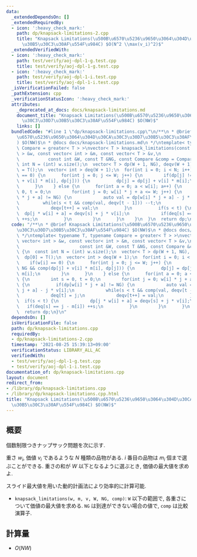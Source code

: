```yaml
---
data:
  _extendedDependsOn: []
  _extendedRequiredBy:
  - icon: ':heavy_check_mark:'
    path: dp/knapsack-limitations-2.cpp
    title: "Knapsack Limitations(\u500B\u6570\u5236\u9650\u3064\u304D\u30CA\u30C3\u30D7\
      \u30B5\u30C3\u30AF\u554F\u984C) $O(N^2 \\max(v_i)^2)$"
  _extendedVerifiedWith:
  - icon: ':heavy_check_mark:'
    path: test/verify/aoj-dpl-1-g.test.cpp
    title: test/verify/aoj-dpl-1-g.test.cpp
  - icon: ':heavy_check_mark:'
    path: test/verify/aoj-dpl-1-i.test.cpp
    title: test/verify/aoj-dpl-1-i.test.cpp
  _isVerificationFailed: false
  _pathExtension: cpp
  _verificationStatusIcon: ':heavy_check_mark:'
  attributes:
    _deprecated_at_docs: docs/knapsack-limitations.md
    document_title: "Knapsack Limitations(\u500B\u6570\u5236\u9650\u3064\u304D\u30CA\
      \u30C3\u30D7\u30B5\u30C3\u30AF\u554F\u984C) $O(NW)$"
    links: []
  bundledCode: "#line 1 \"dp/knapsack-limitations.cpp\"\n/**\n * @brief Knapsack Limitations(\u500B\
    \u6570\u5236\u9650\u3064\u304D\u30CA\u30C3\u30D7\u30B5\u30C3\u30AF\u554F\u984C\
    ) $O(NW)$\n * @docs docs/knapsack-limitations.md\n */\ntemplate< typename T, typename\
    \ Compare = greater< T > >\nvector< T > knapsack_limitations(const vector< int\
    \ > &w, const vector< int > &m, const vector< T > &v,\n                      \
    \           const int &W, const T &NG, const Compare &comp = Compare()) {\n  const\
    \ int N = (int) w.size();\n  vector< T > dp(W + 1, NG), deqv(W + 1);\n  dp[0]\
    \ = T();\n  vector< int > deq(W + 1);\n  for(int i = 0; i < N; i++) {\n    if(w[i]\
    \ == 0) {\n      for(int j = 0; j <= W; j++) {\n        if(dp[j] != NG && comp(dp[j]\
    \ + v[i] * m[i], dp[j])) {\n          dp[j] = dp[j] + v[i] * m[i];\n        }\n\
    \      }\n    } else {\n      for(int a = 0; a < w[i]; a++) {\n        int s =\
    \ 0, t = 0;\n        for(int j = 0; w[i] * j + a <= W; j++) {\n          if(dp[w[i]\
    \ * j + a] != NG) {\n            auto val = dp[w[i] * j + a] - j * v[i];\n   \
    \         while(s < t && comp(val, deqv[t - 1])) --t;\n            deq[t] = j;\n\
    \            deqv[t++] = val;\n          }\n          if(s < t) {\n          \
    \  dp[j * w[i] + a] = deqv[s] + j * v[i];\n            if(deq[s] == j - m[i])\
    \ ++s;\n          }\n        }\n      }\n    }\n  }\n  return dp;\n}\n"
  code: "/**\n * @brief Knapsack Limitations(\u500B\u6570\u5236\u9650\u3064\u304D\u30CA\
    \u30C3\u30D7\u30B5\u30C3\u30AF\u554F\u984C) $O(NW)$\n * @docs docs/knapsack-limitations.md\n\
    \ */\ntemplate< typename T, typename Compare = greater< T > >\nvector< T > knapsack_limitations(const\
    \ vector< int > &w, const vector< int > &m, const vector< T > &v,\n          \
    \                       const int &W, const T &NG, const Compare &comp = Compare())\
    \ {\n  const int N = (int) w.size();\n  vector< T > dp(W + 1, NG), deqv(W + 1);\n\
    \  dp[0] = T();\n  vector< int > deq(W + 1);\n  for(int i = 0; i < N; i++) {\n\
    \    if(w[i] == 0) {\n      for(int j = 0; j <= W; j++) {\n        if(dp[j] !=\
    \ NG && comp(dp[j] + v[i] * m[i], dp[j])) {\n          dp[j] = dp[j] + v[i] *\
    \ m[i];\n        }\n      }\n    } else {\n      for(int a = 0; a < w[i]; a++)\
    \ {\n        int s = 0, t = 0;\n        for(int j = 0; w[i] * j + a <= W; j++)\
    \ {\n          if(dp[w[i] * j + a] != NG) {\n            auto val = dp[w[i] *\
    \ j + a] - j * v[i];\n            while(s < t && comp(val, deqv[t - 1])) --t;\n\
    \            deq[t] = j;\n            deqv[t++] = val;\n          }\n        \
    \  if(s < t) {\n            dp[j * w[i] + a] = deqv[s] + j * v[i];\n         \
    \   if(deq[s] == j - m[i]) ++s;\n          }\n        }\n      }\n    }\n  }\n\
    \  return dp;\n}\n"
  dependsOn: []
  isVerificationFile: false
  path: dp/knapsack-limitations.cpp
  requiredBy:
  - dp/knapsack-limitations-2.cpp
  timestamp: '2021-08-25 15:39:13+09:00'
  verificationStatus: LIBRARY_ALL_AC
  verifiedWith:
  - test/verify/aoj-dpl-1-g.test.cpp
  - test/verify/aoj-dpl-1-i.test.cpp
documentation_of: dp/knapsack-limitations.cpp
layout: document
redirect_from:
- /library/dp/knapsack-limitations.cpp
- /library/dp/knapsack-limitations.cpp.html
title: "Knapsack Limitations(\u500B\u6570\u5236\u9650\u3064\u304D\u30CA\u30C3\u30D7\
  \u30B5\u30C3\u30AF\u554F\u984C) $O(NW)$"
---
```

## 概要

個数制限つきナップサック問題を次に示す.

重さ $w_i$, 価値 $v_i$ であるような $N$ 種類の品物がある. $i$ 番目の品物は $m_i$ 個まで選ぶことができる. 重さの和が $W$ 以下となるように選ぶとき, 価値の最大値を求めよ.

スライド最大値を用いた動的計画法により効率的に計算可能.

* `knapsack_limitations(w, m, v, W, NG, comp)`: `W` 以下の範囲で, 各重さについて価値の最大値を求める. `NG` は到達ができない場合の値で, `comp` は比較演算子.

## 計算量

* $O(NW)$
